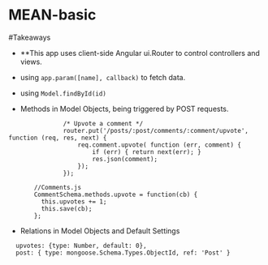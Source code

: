# MEAN-basic

#Takeaways

 - **This app uses client-side Angular ui.Router to control controllers and views.

 - using ```app.param([name], callback)``` to fetch data.
 
 - using ```Model.findById(id)```
 
 - Methods in Model Objects, being triggered by POST requests.
 
 ```
                /* Upvote a comment */
                router.put('/posts/:post/comments/:comment/upvote', function (req, res, next) {
                    req.comment.upvote( function (err, comment) {
                        if (err) { return next(err); }
                        res.json(comment);
                    });
                });
                
        //Comments.js   
        CommentSchema.methods.upvote = function(cb) {
          this.upvotes += 1;
          this.save(cb);
        };
 ```

 - Relations in Model Objects and Default Settings
 
 ```
   upvotes: {type: Number, default: 0},
   post: { type: mongoose.Schema.Types.ObjectId, ref: 'Post' }
 ```
